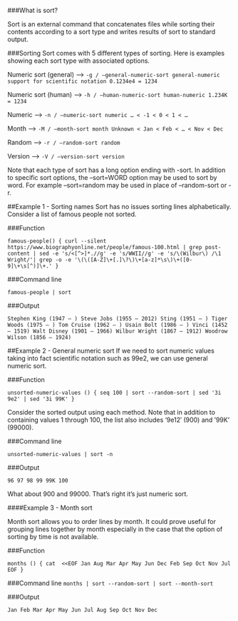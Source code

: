 ###What is sort?

Sort is an external command that concatenates files while sorting their contents according to a sort type and writes results of sort to standard output.



###Sorting
Sort comes with 5 different types of sorting. Here is examples showing each sort type with associated options.



Numeric sort (general)     -->     	`-g / –general-numeric-sort
									general-numeric
									support for scientific notation
									0.1234e4 = 1234`


Numeric sort (human)       -->     	`-h / –human-numeric-sort
									human-numeric
									1.234K = 1234`


Numeric						-->		`-n / –numeric-sort
									numeric
									… < -1 < 0 < 1 < …`


Month 						-->		`-M / –month-sort
									month
									Unknown < Jan < Feb < … < Nov < Dec`


Random 						-->		`-r / –random-sort
									random`


Version 					-->		`-V / –version-sort
									version`

Note that each type of sort has a long option ending with -sort. In addition to specific sort options, the –sort=WORD option may be used to sort by word. For example –sort=random may be used in place of –random-sort or -r.





##Example 1 - Sorting names
Sort has no issues sorting lines alphabetically. Consider a list of famous people not sorted.

###Function

`famous-people()
{
curl --silent https://www.biographyonline.net/people/famous-100.html
| grep post-content | sed -e 's/<[^>]*.//g' -e 's/WWII//g' -e 's/\(Wilbur\)
/\1 Wright/'| grep -o -e '\(\([A-Z]\+[.]\?\)\+[a-z]*\s\)\+([0-9]\+\s[^)]\+.'
}`

###Command line

`famous-people | sort`

###Output

`Stephen King (1947 – )
Steve Jobs (1955 – 2012)
Sting (1951 – )
Tiger Woods (1975 – )
Tom Cruise (1962 – )
Usain Bolt (1986 – )
Vinci (1452 – 1519)
Walt Disney (1901 – 1966)
Wilbur Wright (1867 – 1912)
Woodrow Wilson (1856 – 1924)`


##Example 2 - General numeric sort
If we need to sort numeric values taking into fact scientific notation such as 99e2, we can use general numeric sort.

###Function

`unsorted-numeric-values ()
{
seq 100 | sort --random-sort | sed '3i 9e2' | sed '3i 99K'
}`

Consider the sorted output using each method. Note that in addition to containing values 1 through 100, the list also includes ‘9e12′ (900) and ’99K’ (99000).

###Command line

`unsorted-numeric-values | sort -n`

###Output

`96
97
98
99
99K
100`

What about 900 and 99000. That’s right it’s just numeric sort.



####Example 3 - Month sort

Month sort allows you to order lines by month. It could prove useful for grouping lines together by month especially in the case that the option of sorting by time is not available.

###Function

`months ()
{
cat  <<EOF
Jan
Aug
Mar
Apr
May
Jun
Dec
Feb
Sep
Oct
Nov
Jul
EOF
}`

###Command line
`months | sort --random-sort | sort --month-sort`

###Output

`Jan
Feb
Mar
Apr
May
Jun
Jul
Aug
Sep
Oct
Nov
Dec`
